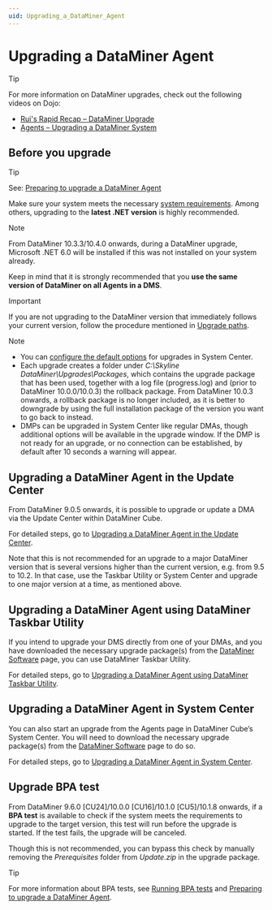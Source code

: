 ```yaml
---
uid: Upgrading_a_DataMiner_Agent
---
```


# Upgrading a DataMiner Agent

> [!TIP]
> For more information on DataMiner upgrades, check out the following videos on Dojo:
>
> - [Rui's Rapid Recap – DataMiner Upgrade](https://community.dataminer.services/video/ruis-rapid-recap-dataminer-upgrade/)
> - [Agents – Upgrading a DataMiner System](https://community.dataminer.services/video/agents-upgrading-a-dataminer-system/)

## Before you upgrade

> [!TIP]
> See: [Preparing to upgrade a DataMiner Agent](xref:Preparing_to_upgrade_a_DataMiner_Agent)

Make sure your system meets the necessary [system requirements](https://community.dataminer.services/dataminer-compute-requirements/). Among others, upgrading to the **latest .NET version** is highly recommended.

> [!NOTE]
> From DataMiner 10.3.3/10.4.0 onwards, during a DataMiner upgrade, Microsoft .NET 6.0 will be installed if this was not installed on your system already. <!-- RN 35363 -->

Keep in mind that it is strongly recommended that you **use the same version of DataMiner on all Agents in a DMS**.

> [!IMPORTANT]
> If you are not upgrading to the DataMiner version that immediately follows your current version, follow the procedure mentioned in [Upgrade paths](xref:Upgrade_Paths).

> [!NOTE]
>
> - You can [configure the default options](xref:Configuring_the_default_upgrade_options) for upgrades in System Center.
> - Each upgrade creates a folder under *C:\\Skyline DataMiner\\Upgrades\\Packages*, which contains the upgrade package that has been used, together with a log file (progress.log) and (prior to DataMiner 10.0.0/10.0.3) the rollback package. From DataMiner 10.0.3 onwards, a rollback package is no longer included, as it is better to downgrade by using the full installation package of the version you want to go back to instead.
> - DMPs can be upgraded in System Center like regular DMAs, though additional options will be available in the upgrade window. If the DMP is not ready for an upgrade, or no connection can be established, by default after 10 seconds a warning will appear.

## Upgrading a DataMiner Agent in the Update Center

From DataMiner 9.0.5 onwards, it is possible to upgrade or update a DMA via the Update Center within DataMiner Cube.

For detailed steps, go to [Upgrading a DataMiner Agent in the Update Center](xref:Upgrading_a_DataMiner_Agent_in_the_Update_Center).

Note that this is not recommended for an upgrade to a major DataMiner version that is several versions higher than the current version, e.g. from 9.5 to 10.2. In that case, use the Taskbar Utility or System Center and upgrade to one major version at a time, as mentioned above.

## Upgrading a DataMiner Agent using DataMiner Taskbar Utility

If you intend to upgrade your DMS directly from one of your DMAs, and you have downloaded the necessary upgrade package(s) from the [DataMiner Software](https://community.dataminer.services/downloads/) page, you can use DataMiner Taskbar Utility.

For detailed steps, go to [Upgrading a DataMiner Agent using DataMiner Taskbar Utility](xref:Upgrading_a_DataMiner_Agent_using_DataMiner_Taskbar_Utility).

## Upgrading a DataMiner Agent in System Center

You can also start an upgrade from the Agents page in DataMiner Cube’s System Center. You will need to download the necessary upgrade package(s) from the [DataMiner Software](https://community.dataminer.services/downloads/) page to do so.

For detailed steps, go to [Upgrading a DataMiner Agent in System Center](xref:Upgrading_a_DataMiner_Agent_in_System_Center).

## Upgrade BPA test

From DataMiner 9.6.0 \[CU24\]/10.0.0 \[CU16\]/10.1.0 \[CU5\]/10.1.8 onwards, if a **BPA test** is available to check if the system meets the requirements to upgrade to the target version, this test will run before the upgrade is started. If the test fails, the upgrade will be canceled.

Though this is not recommended, you can bypass this check by manually removing the *Prerequisites* folder from *Update.zip* in the upgrade package.

> [!TIP]
> For more information about BPA tests, see [Running BPA tests](xref:Running_BPA_tests) and [Preparing to upgrade a DataMiner Agent](xref:Preparing_to_upgrade_a_DataMiner_Agent).
